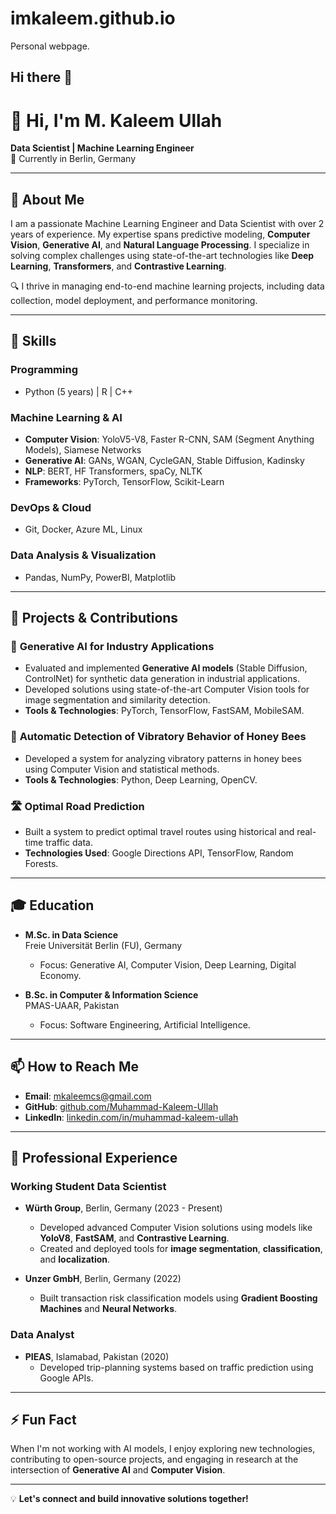 # imkaleem.github.io
Personal webpage.

## Hi there 👋

<!--
**imkaleem/imkaleem** is a ✨ _special_ ✨ repository because its `README.md` (this file) appears on your GitHub profile.

Here are some ideas to get you started:

- 🔭 I’m currently working on ...
- 🌱 I’m currently learning ...
- 👯 I’m looking to collaborate on ...
- 🤔 I’m looking for help with ...
- 💬 Ask me about ...
- 📫 How to reach me: ...
- 😄 Pronouns: ...
- ⚡ Fun fact: ...
-->

# 👋 Hi, I'm M. Kaleem Ullah

**Data Scientist | Machine Learning Engineer**  
📍 Currently in Berlin, Germany  

---

## 🌟 About Me
I am a passionate Machine Learning Engineer and Data Scientist with over 2 years of experience. My expertise spans predictive modeling, **Computer Vision**, **Generative AI**, and **Natural Language Processing**. I specialize in solving complex challenges using state-of-the-art technologies like **Deep Learning**, **Transformers**, and **Contrastive Learning**.

🔍 I thrive in managing end-to-end machine learning projects, including data collection, model deployment, and performance monitoring.

---

## 🚀 Skills

### Programming
- Python (5 years) | R | C++

### Machine Learning & AI
- **Computer Vision**: YoloV5-V8, Faster R-CNN, SAM (Segment Anything Models), Siamese Networks  
- **Generative AI**: GANs, WGAN, CycleGAN, Stable Diffusion, Kadinsky  
- **NLP**: BERT, HF Transformers, spaCy, NLTK  
- **Frameworks**: PyTorch, TensorFlow, Scikit-Learn  

### DevOps & Cloud
- Git, Docker, Azure ML, Linux  

### Data Analysis & Visualization
- Pandas, NumPy, PowerBI, Matplotlib  

---

## 🔨 Projects & Contributions

### 🎨 **Generative AI for Industry Applications**
- Evaluated and implemented **Generative AI models** (Stable Diffusion, ControlNet) for synthetic data generation in industrial applications.  
- Developed solutions using state-of-the-art Computer Vision tools for image segmentation and similarity detection.  
- **Tools & Technologies**: PyTorch, TensorFlow, FastSAM, MobileSAM.

### 🐝 **Automatic Detection of Vibratory Behavior of Honey Bees**
- Developed a system for analyzing vibratory patterns in honey bees using Computer Vision and statistical methods.  
- **Tools & Technologies**: Python, Deep Learning, OpenCV.

### 🛣️ **Optimal Road Prediction**
- Built a system to predict optimal travel routes using historical and real-time traffic data.  
- **Technologies Used**: Google Directions API, TensorFlow, Random Forests.

---

## 🎓 Education
- **M.Sc. in Data Science**  
  Freie Universität Berlin (FU), Germany  
  - Focus: Generative AI, Computer Vision, Deep Learning, Digital Economy.

- **B.Sc. in Computer & Information Science**  
  PMAS-UAAR, Pakistan  
  - Focus: Software Engineering, Artificial Intelligence.

---

## 📫 How to Reach Me

- **Email**: [mkaleemcs@gmail.com](mailto:mkaleemcs@gmail.com)
- **GitHub**: [github.com/Muhammad-Kaleem-Ullah](https://github.com/imkaleem)
- **LinkedIn**: [linkedin.com/in/muhammad-kaleem-ullah](https://www.linkedin.com/in/muhammad-kaleem-ullah)

---

## 💼 Professional Experience

### **Working Student Data Scientist**
- **Würth Group**, Berlin, Germany (2023 - Present)  
  - Developed advanced Computer Vision solutions using models like **YoloV8**, **FastSAM**, and **Contrastive Learning**.  
  - Created and deployed tools for **image segmentation**, **classification**, and **localization**.  

- **Unzer GmbH**, Berlin, Germany (2022)  
  - Built transaction risk classification models using **Gradient Boosting Machines** and **Neural Networks**.  

### **Data Analyst**
- **PIEAS**, Islamabad, Pakistan (2020)  
  - Developed trip-planning systems based on traffic prediction using Google APIs.  

---

## ⚡ Fun Fact
When I'm not working with AI models, I enjoy exploring new technologies, contributing to open-source projects, and engaging in research at the intersection of **Generative AI** and **Computer Vision**.

---

💡 **Let's connect and build innovative solutions together!**
